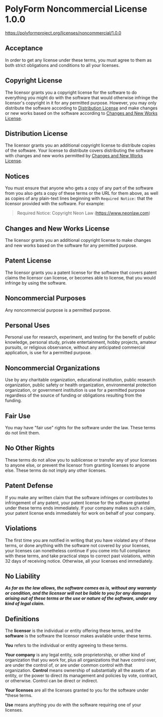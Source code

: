 # PolyForm Noncommercial License 1.0.0

<https://polyformproject.org/licenses/noncommercial/1.0.0>

## Acceptance

In order to get any license under these terms, you must agree to them as both
strict obligations and conditions to all your licenses.

## Copyright License

The licensor grants you a copyright license for the software to do everything
you might do with the software that would otherwise infringe the licensor's
copyright in it for any permitted purpose. However, you may only distribute
the software according to [Distribution License](#distribution-license) and
make changes or new works based on the software according to [Changes and New
Works License](#changes-and-new-works-license).

## Distribution License

The licensor grants you an additional copyright license to distribute copies
of the software. Your license to distribute covers distributing the software
with changes and new works permitted by [Changes and New Works
License](#changes-and-new-works-license).

## Notices

You must ensure that anyone who gets a copy of any part of the software from
you also gets a copy of these terms or the URL for them above, as well as
copies of any plain-text lines beginning with `Required Notice:` that the
licensor provided with the software. For example:

> Required Notice: Copyright Neon Law (https://www.neonlaw.com)

## Changes and New Works License

The licensor grants you an additional copyright license to make changes and
new works based on the software for any permitted purpose.

## Patent License

The licensor grants you a patent license for the software that covers patent
claims the licensor can license, or becomes able to license, that you would
infringe by using the software.

## Noncommercial Purposes

Any noncommercial purpose is a permitted purpose.

## Personal Uses

Personal use for research, experiment, and testing for the benefit of public
knowledge, personal study, private entertainment, hobby projects, amateur
pursuits, or religious observance, without any anticipated commercial
application, is use for a permitted purpose.

## Noncommercial Organizations

Use by any charitable organization, educational institution, public research
organization, public safety or health organization, environmental protection
organization, or government institution is use for a permitted purpose
regardless of the source of funding or obligations resulting from the
funding.

## Fair Use

You may have "fair use" rights for the software under the law. These terms do
not limit them.

## No Other Rights

These terms do not allow you to sublicense or transfer any of your licenses
to anyone else, or prevent the licensor from granting licenses to anyone
else. These terms do not imply any other licenses.

## Patent Defense

If you make any written claim that the software infringes or contributes to
infringement of any patent, your patent license for the software granted
under these terms ends immediately. If your company makes such a claim, your
patent license ends immediately for work on behalf of your company.

## Violations

The first time you are notified in writing that you have violated any of
these terms, or done anything with the software not covered by your licenses,
your licenses can nonetheless continue if you come into full compliance with
these terms, and take practical steps to correct past violations, within 32
days of receiving notice. Otherwise, all your licenses end immediately.

## No Liability

***As far as the law allows, the software comes as is, without any warranty or
condition, and the licensor will not be liable to you for any damages arising
out of these terms or the use or nature of the software, under any kind of
legal claim.***

## Definitions

The **licensor** is the individual or entity offering these terms, and the
**software** is the software the licensor makes available under these terms.

**You** refers to the individual or entity agreeing to these terms.

**Your company** is any legal entity, sole proprietorship, or other kind of
organization that you work for, plus all organizations that have control
over, are under the control of, or are under common control with that
organization. **Control** means ownership of substantially all the assets of
an entity, or the power to direct its management and policies by vote,
contract, or otherwise. Control can be direct or indirect.

**Your licenses** are all the licenses granted to you for the software under
*these terms.

**Use** means anything you do with the software requiring one of your licenses.
